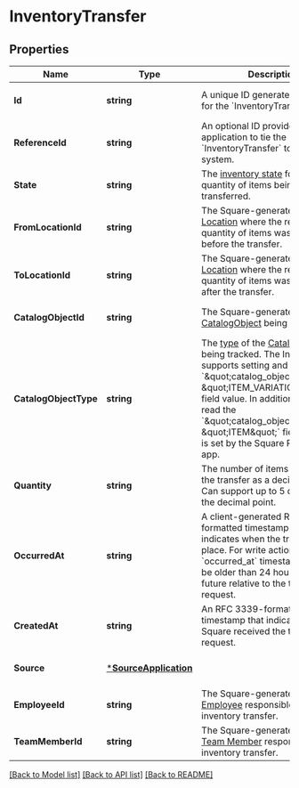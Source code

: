 # InventoryTransfer

## Properties
Name | Type | Description | Notes
------------ | ------------- | ------------- | -------------
**Id** | **string** | A unique ID generated by Square for the &#x60;InventoryTransfer&#x60;. | [optional] [default to null]
**ReferenceId** | **string** | An optional ID provided by the application to tie the &#x60;InventoryTransfer&#x60; to an external system. | [optional] [default to null]
**State** | **string** | The [inventory state](https://developer.squareup.com/reference/square_2024-07-17/enums/InventoryState) for the quantity of items being transferred. | [optional] [default to null]
**FromLocationId** | **string** | The Square-generated ID of the [Location](https://developer.squareup.com/reference/square_2024-07-17/objects/Location) where the related quantity of items was tracked before the transfer. | [optional] [default to null]
**ToLocationId** | **string** | The Square-generated ID of the [Location](https://developer.squareup.com/reference/square_2024-07-17/objects/Location) where the related quantity of items was tracked after the transfer. | [optional] [default to null]
**CatalogObjectId** | **string** | The Square-generated ID of the [CatalogObject](https://developer.squareup.com/reference/square_2024-07-17/objects/CatalogObject) being tracked. | [optional] [default to null]
**CatalogObjectType** | **string** | The [type](https://developer.squareup.com/reference/square_2024-07-17/enums/CatalogObjectType) of the [CatalogObject](https://developer.squareup.com/reference/square_2024-07-17/objects/CatalogObject) being tracked.   The Inventory API supports setting and reading the &#x60;\&quot;catalog_object_type\&quot;: \&quot;ITEM_VARIATION\&quot;&#x60; field value.  In addition, it can also read the &#x60;\&quot;catalog_object_type\&quot;: \&quot;ITEM\&quot;&#x60; field value that is set by the Square Restaurants app. | [optional] [default to null]
**Quantity** | **string** | The number of items affected by the transfer as a decimal string. Can support up to 5 digits after the decimal point. | [optional] [default to null]
**OccurredAt** | **string** | A client-generated RFC 3339-formatted timestamp that indicates when the transfer took place. For write actions, the &#x60;occurred_at&#x60; timestamp cannot be older than 24 hours or in the future relative to the time of the request. | [optional] [default to null]
**CreatedAt** | **string** | An RFC 3339-formatted timestamp that indicates when Square received the transfer request. | [optional] [default to null]
**Source** | [***SourceApplication**](SourceApplication.md) |  | [optional] [default to null]
**EmployeeId** | **string** | The Square-generated ID of the [Employee](https://developer.squareup.com/reference/square_2024-07-17/objects/Employee) responsible for the inventory transfer. | [optional] [default to null]
**TeamMemberId** | **string** | The Square-generated ID of the [Team Member](https://developer.squareup.com/reference/square_2024-07-17/objects/TeamMember) responsible for the inventory transfer. | [optional] [default to null]

[[Back to Model list]](../README.md#documentation-for-models) [[Back to API list]](../README.md#documentation-for-api-endpoints) [[Back to README]](../README.md)

